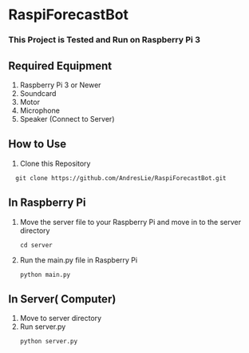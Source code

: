 # RaspiForecastBot
### This Project is Tested and Run on Raspberry Pi 3
## Required Equipment
1. Raspberry Pi 3 or Newer
2. Soundcard
3. Motor
4. Microphone
5. Speaker (Connect to Server)
## How to Use
1. Clone this Repository
```
  git clone https://github.com/AndresLie/RaspiForecastBot.git
```
## In Raspberry Pi
1. Move the server file to your Raspberry Pi and move in to the server directory
   ```
   cd server
   ```
2. Run the main.py file in Raspberry Pi
   ```
   python main.py
   ```

## In Server( Computer)
1. Move to server directory
2. Run server.py
   ```
   python server.py
   ```
   
